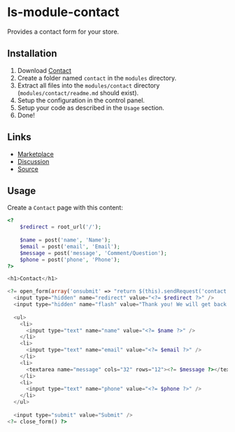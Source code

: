 # ls-module-contact
Provides a contact form for your store.

## Installation
1. Download [Contact](https://github.com/limewheel/ls-module-contact/zipball/master)
1. Create a folder named `contact` in the `modules` directory.
1. Extract all files into the `modules/contact` directory (`modules/contact/readme.md` should exist).
1. Setup the configuration in the control panel.
1. Setup your code as described in the `Usage` section.
1. Done!

## Links

* [Marketplace](https://lemonstandapp.com/marketplace/module/contact/)
* [Discussion](http://forum.lemonstandapp.com/topic/2235-module-contact/)
* [Source](https://github.com/limewheel/ls-module-contact)

## Usage
Create a `Contact` page with this content:

```php
<?
	$redirect = root_url('/');
	
	$name = post('name', 'Name');
	$email = post('email', 'Email');
	$message = post('message', 'Comment/Question');
	$phone = post('phone', 'Phone');
?>

<h1>Contact</h1>

<?= open_form(array('onsubmit' => "return $(this).sendRequest('contact:on_submit')")) ?>
  <input type="hidden" name="redirect" value="<?= $redirect ?>" />
  <input type="hidden" name="flash" value="Thank you! We will get back to you shortly." />
  
  <ul>
    <li>
      <input type="text" name="name" value="<?= $name ?>" />
    </li>
    <li>
      <input type="text" name="email" value="<?= $email ?>" />
    </li>
    <li>
      <textarea name="message" cols="32" rows="12"><?= $message ?></textarea>
    </li>
    <li>
      <input type="text" name="phone" value="<?= $phone ?>" />
    </li>
  </ul>
  
  <input type="submit" value="Submit" />
<?= close_form() ?>
```